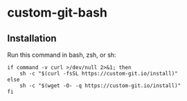 # custom-git-bash

## Installation

Run this command in bash, zsh, or sh:

```shell
if command -v curl >/dev/null 2>&1; then
    sh -c "$(curl -fsSL https://custom-git.io/install)"
else
    sh -c "$(wget -O- -q https://custom-git.io/install)"
fi
```
